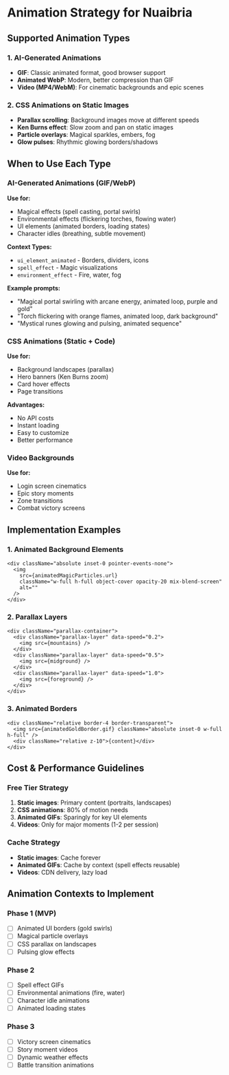 # Animation Strategy for Nuaibria

## Supported Animation Types

### 1. AI-Generated Animations
- **GIF**: Classic animated format, good browser support
- **Animated WebP**: Modern, better compression than GIF
- **Video (MP4/WebM)**: For cinematic backgrounds and epic scenes

### 2. CSS Animations on Static Images
- **Parallax scrolling**: Background images move at different speeds
- **Ken Burns effect**: Slow zoom and pan on static images
- **Particle overlays**: Magical sparkles, embers, fog
- **Glow pulses**: Rhythmic glowing borders/shadows

## When to Use Each Type

### AI-Generated Animations (GIF/WebP)
**Use for:**
- Magical effects (spell casting, portal swirls)
- Environmental effects (flickering torches, flowing water)
- UI elements (animated borders, loading states)
- Character idles (breathing, subtle movement)

**Context Types:**
- `ui_element_animated` - Borders, dividers, icons
- `spell_effect` - Magic visualizations
- `environment_effect` - Fire, water, fog

**Example prompts:**
- "Magical portal swirling with arcane energy, animated loop, purple and gold"
- "Torch flickering with orange flames, animated loop, dark background"
- "Mystical runes glowing and pulsing, animated sequence"

### CSS Animations (Static + Code)
**Use for:**
- Background landscapes (parallax)
- Hero banners (Ken Burns zoom)
- Card hover effects
- Page transitions

**Advantages:**
- No API costs
- Instant loading
- Easy to customize
- Better performance

### Video Backgrounds
**Use for:**
- Login screen cinematics
- Epic story moments
- Zone transitions
- Combat victory screens

## Implementation Examples

### 1. Animated Background Elements
```tsx
<div className="absolute inset-0 pointer-events-none">
  <img
    src={animatedMagicParticles.url}
    className="w-full h-full object-cover opacity-20 mix-blend-screen"
    alt=""
  />
</div>
```

### 2. Parallax Layers
```tsx
<div className="parallax-container">
  <div className="parallax-layer" data-speed="0.2">
    <img src={mountains} />
  </div>
  <div className="parallax-layer" data-speed="0.5">
    <img src={midground} />
  </div>
  <div className="parallax-layer" data-speed="1.0">
    <img src={foreground} />
  </div>
</div>
```

### 3. Animated Borders
```tsx
<div className="relative border-4 border-transparent">
  <img src={animatedGoldBorder.gif} className="absolute inset-0 w-full h-full" />
  <div className="relative z-10">{content}</div>
</div>
```

## Cost & Performance Guidelines

### Free Tier Strategy
1. **Static images**: Primary content (portraits, landscapes)
2. **CSS animations**: 80% of motion needs
3. **Animated GIFs**: Sparingly for key UI elements
4. **Videos**: Only for major moments (1-2 per session)

### Cache Strategy
- **Static images**: Cache forever
- **Animated GIFs**: Cache by context (spell effects reusable)
- **Videos**: CDN delivery, lazy load

## Animation Contexts to Implement

### Phase 1 (MVP)
- [ ] Animated UI borders (gold swirls)
- [ ] Magical particle overlays
- [ ] CSS parallax on landscapes
- [ ] Pulsing glow effects

### Phase 2
- [ ] Spell effect GIFs
- [ ] Environmental animations (fire, water)
- [ ] Character idle animations
- [ ] Animated loading states

### Phase 3
- [ ] Victory screen cinematics
- [ ] Story moment videos
- [ ] Dynamic weather effects
- [ ] Battle transition animations
